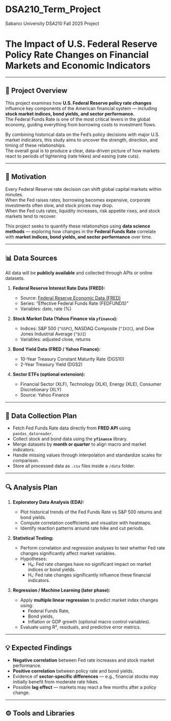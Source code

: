 # DSA210_Term_Project
Sabancı University DSA210 Fall 2025 Project
# The Impact of U.S. Federal Reserve Policy Rate Changes on Financial Markets and Economic Indicators

---

## 📘 Project Overview
This project examines how **U.S. Federal Reserve policy rate changes** influence key components of the American financial system — including **stock market indices, bond yields, and sector performance.**  
The Federal Funds Rate is one of the most critical levers in the global economy, guiding everything from borrowing costs to investment flows.  

By combining historical data on the Fed’s policy decisions with major U.S. market indicators, this study aims to uncover the strength, direction, and timing of these relationships.  
The overall goal is to produce a clear, data-driven picture of how markets react to periods of tightening (rate hikes) and easing (rate cuts).

---

## 🧭 Motivation
Every Federal Reserve rate decision can shift global capital markets within minutes.  
When the Fed raises rates, borrowing becomes expensive, corporate investments often slow, and stock prices may drop.  
When the Fed cuts rates, liquidity increases, risk appetite rises, and stock markets tend to recover.  

This project seeks to quantify these relationships using **data science methods** — exploring how changes in the **Federal Funds Rate** correlate with **market indices, bond yields, and sector performance** over time.

---

## 📊 Data Sources
All data will be **publicly available** and collected through APIs or online datasets.

1. **Federal Reserve Interest Rate Data (FRED):**  
   - Source: [Federal Reserve Economic Data (FRED)](https://fred.stlouisfed.org/)  
   - Series: “Effective Federal Funds Rate (FEDFUNDS)”  
   - Variables: date, rate (%)

2. **Stock Market Data (Yahoo Finance via `yfinance`):**  
   - Indices: S&P 500 (`^GSPC`), NASDAQ Composite (`^IXIC`), and Dow Jones Industrial Average (`^DJI`)  
   - Variables: adjusted close, returns  

3. **Bond Yield Data (FRED / Yahoo Finance):**  
   - 10-Year Treasury Constant Maturity Rate (DGS10)  
   - 2-Year Treasury Yield (DGS2)  

4. **Sector ETFs (optional extension):**  
   - Financial Sector (XLF), Technology (XLK), Energy (XLE), Consumer Discretionary (XLY)  
   - Source: Yahoo Finance  

---

## 🧩 Data Collection Plan
- Fetch Fed Funds Rate data directly from **FRED API** using `pandas_datareader`.  
- Collect stock and bond data using the **`yfinance`** library.  
- Merge datasets by **month or quarter** to align macro and market indicators.  
- Handle missing values through interpolation and standardize scales for comparison.  
- Store all processed data as `.csv` files inside a `/data` folder.

---

## 🔍 Analysis Plan
1. **Exploratory Data Analysis (EDA):**  
   - Plot historical trends of the Fed Funds Rate vs S&P 500 returns and bond yields.  
   - Compute correlation coefficients and visualize with heatmaps.  
   - Identify reaction patterns around rate hike and cut periods.  

2. **Statistical Testing:**  
   - Perform correlation and regression analyses to test whether Fed rate changes significantly affect market variables.  
   - Hypotheses:  
     - H₀: Fed rate changes have no significant impact on market indices or bond yields.  
     - H₁: Fed rate changes significantly influence these financial indicators.  

3. **Regression / Machine Learning (later phase):**  
   - Apply **multiple linear regression** to predict market index changes using:  
     - Federal Funds Rate,  
     - Bond yields,  
     - Inflation or GDP growth (optional macro control variables).  
   - Evaluate using R², residuals, and predictive error metrics.  

---

## 💡 Expected Findings
- **Negative correlation** between Fed rate increases and stock market performance.  
- **Positive correlation** between policy rate and bond yields.  
- Evidence of **sector-specific differences** — e.g., financial stocks may initially benefit from moderate rate hikes.  
- Possible **lag effect** — markets may react a few months after a policy change.

---

## ⚙️ Tools and Libraries

